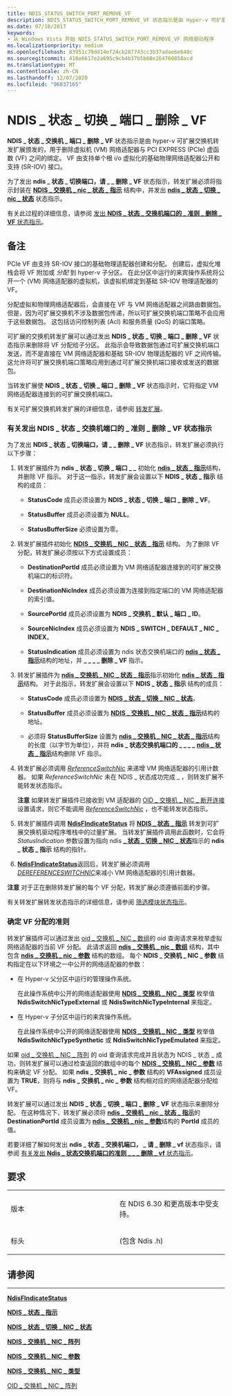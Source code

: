 ```yaml
---
title: NDIS_STATUS_SWITCH_PORT_REMOVE_VF
description: NDIS_STATUS_SWITCH_PORT_REMOVE_VF 状态指示是由 Hyper-v 可扩展交换机转发扩展颁发的，用于删除虚拟机 (VM) 网络适配器与 PCI Express (PCIe) 虚拟函数 (VF) 之间的绑定。
ms.date: 07/18/2017
keywords:
- 从 Windows Vista 开始 NDIS_STATUS_SWITCH_PORT_REMOVE_VF 网络驱动程序
ms.localizationpriority: medium
ms.openlocfilehash: 83951c79dd14ef24cb287743cc3b37adae6e640c
ms.sourcegitcommit: 418e6617e2a695c9cb4b37b5b60e264760858acd
ms.translationtype: MT
ms.contentlocale: zh-CN
ms.lasthandoff: 12/07/2020
ms.locfileid: "96837165"
---
```

# <a name="ndis_status_switch_port_remove_vf"></a>NDIS \_ 状态 \_ 切换 \_ 端口 \_ 删除 \_ VF


**NDIS \_ 状态 \_ 交换机 \_ 端口 \_ 删除 \_ VF** 状态指示是由 hyper-v 可扩展交换机转发扩展颁发的，用于删除虚拟机 (VM) 网络适配器与 PCI EXPRESS (PCIe) 虚函数 (VF) 之间的绑定。 VF 由支持单个根 i/o 虚拟化的基础物理网络适配器公开和支持 (SR-IOV) 接口。

为了发出 **ndis \_ 状态 \_ 切换端口，请 \_ \_ 删除 \_ VF** 状态指示，转发扩展必须将指示封装在 [**NDIS \_ 交换机 \_ nic \_ 状态 \_ 指示**](/windows-hardware/drivers/ddi/ndis/ns-ndis-_ndis_switch_nic_status_indication) 结构中，并发出 [**ndis \_ 状态 \_ 切换 \_ nic \_ 状态**](ndis-status-switch-nic-status.md) 状态指示。

有关此过程的详细信息，请参阅 [发出 **NDIS \_ 状态 \_ 交换机端口的 \_ 准则 \_ 删除 \_ VF** 状态指示](#issuing)。

<a name="remarks"></a>备注
-------

PCIe VF 由支持 SR-IOV 接口的基础物理适配器创建和分配。 创建后，虚拟化堆栈会将 VF 附加或 *分配* 到 hyper-v 子分区。 在此分区中运行的来宾操作系统将公开一个 (VM) 网络适配器的虚拟机，该虚拟机绑定到基础 SR-IOV 物理适配器的 VF。

分配虚拟和物理网络适配器后，会直接在 VF 与 VM 网络适配器之间路由数据包。 但是，因为可扩展交换机不涉及数据包传递，所以可扩展交换机端口策略不会应用于这些数据包。 这包括访问控制列表 (Acl) 和服务质量 (QoS) 的端口策略。

可扩展的交换机转发扩展可以通过发出 **NDIS \_ 状态 \_ 切换 \_ 端口 \_ 删除 \_ VF** 状态指示来删除将 VF 分配给子分区。 此指示会导致数据包通过可扩展交换机端口发送，而不是直接在 VM 网络适配器和基础 SR-IOV 物理适配器的 VF 之间传输。 这允许将可扩展交换机端口策略应用到通过可扩展交换机端口接收或发送的数据包。

当转发扩展使 **NDIS \_ 状态 \_ 切换 \_ 端口 \_ 删除 \_ VF** 状态指示时，它将指定 VM 网络适配器连接到的可扩展交换机端口。

有关可扩展交换机转发扩展的详细信息，请参阅 [转发扩展](./forwarding-extensions.md)。

### <a name="guidelines-for-issuing-an-ndis_status_switch_port_remove_vf-status-indication"></a><a href="" id="issuing"></a>有关发出 NDIS \_ 状态 \_ 交换机端口的 \_ 准则 \_ 删除 \_ VF 状态指示

为了发出 **NDIS \_ 状态 \_ 切换端口，请 \_ \_ 删除 \_ VF** 状态指示，转发扩展必须执行以下步骤：

1.  转发扩展插件为 **ndis \_ 状态 \_ 切换 \_ 端口 \_ \_** 初始化 [**ndis \_ 状态 \_ 指示**](/windows-hardware/drivers/ddi/ndis/ns-ndis-_ndis_status_indication)结构，并删除 VF 指示。 对于这一指示，转发扩展会设置以下 **NDIS \_ 状态 \_ 指示** 结构的成员：

    -   **StatusCode** 成员必须设置为 **NDIS \_ 状态 \_ 切换 \_ 端口 \_ 删除 \_ VF**。

    -   **StatusBuffer** 成员必须设置为 **NULL**。

    -   **StatusBufferSize** 必须设置为零。

2.  转发扩展插件初始化 [**NDIS \_ 交换机 \_ NIC \_ 状态 \_ 指示**](/windows-hardware/drivers/ddi/ndis/ns-ndis-_ndis_switch_nic_status_indication) 结构。 为了删除 VF 分配，转发扩展必须按以下方式设置成员：

    -   **DestinationPortId** 成员必须设置为 VM 网络适配器连接到的可扩展交换机端口的标识符。

    -   **DestinationNicIndex** 成员必须设置为连接到指定端口的 VM 网络适配器的索引值。

    -   **SourcePortId** 成员必须设置为 **NDIS \_ 交换机 \_ 默认 \_ 端口 \_ ID**。

    -   **SourceNicIndex** 成员必须设置为 **NDIS \_ SWITCH \_ DEFAULT \_ NIC \_ INDEX**。

    -   **StatusIndication** 成员必须设置为 ndis 状态交换机端口的 [**ndis \_ 状态 \_ 指示**](/windows-hardware/drivers/ddi/ndis/ns-ndis-_ndis_status_indication)结构的地址，并 **\_ \_ \_ \_ 删除 \_ VF** 指示。

3.  转发扩展插件为 [**ndis \_ 交换机 \_ NIC \_ 状态 \_ 指示**](/windows-hardware/drivers/ddi/ndis/ns-ndis-_ndis_switch_nic_status_indication)指示初始化 [**ndis \_ 状态 \_ 指示**](/windows-hardware/drivers/ddi/ndis/ns-ndis-_ndis_status_indication)结构。 对于此指示，转发扩展会设置以下 **NDIS \_ 状态 \_ 指示** 结构的成员：

    -   **StatusCode** 成员必须设置为 [**NDIS \_ 状态 \_ 切换 \_ NIC \_ 状态**](ndis-status-switch-nic-status.md)。

    -   **StatusBuffer** 成员必须设置为 [**NDIS \_ 交换机 \_ NIC \_ 状态 \_ 指示**](/windows-hardware/drivers/ddi/ndis/ns-ndis-_ndis_switch_nic_status_indication)结构的地址。

    -   必须将 **StatusBufferSize** 设置为 [**ndis \_ 交换机 \_ NIC \_ 状态 \_ 指示**](/windows-hardware/drivers/ddi/ndis/ns-ndis-_ndis_switch_nic_status_indication)结构的长度（以字节为单位），并将 **ndis \_ 状态交换机端口的 \_ \_ \_ \_** [**ndis \_ 状态 \_ 指示**](/windows-hardware/drivers/ddi/ndis/ns-ndis-_ndis_status_indication)结构删除 VF 指示。

4.  转发扩展必须调用 [*ReferenceSwitchNic*](/windows-hardware/drivers/ddi/ndis/nc-ndis-ndis_switch_reference_switch_nic) 来递增 VM 网络适配器的引用计数器。 如果 *ReferenceSwitchNic* 未在 NDIS \_ 状态成功完成 \_ ，则转发扩展不能转发状态指示。

    **注意**  如果转发扩展插件已接收到 VM 适配器的 [OID \_ 交换机 \_ NIC \_ 断开连接](./oid-switch-nic-disconnect.md) 设置请求，则它不能调用 [*ReferenceSwitchNic*](/windows-hardware/drivers/ddi/ndis/nc-ndis-ndis_switch_reference_switch_nic) ，也不能转发状态指示。

     

5.  转发扩展插件调用 [**NdisFIndicateStatus**](/windows-hardware/drivers/ddi/ndis/nf-ndis-ndisfindicatestatus) 将 [**NDIS \_ 状态 \_ 指示**](/windows-hardware/drivers/ddi/ndis/ns-ndis-_ndis_status_indication) 转发到可扩展交换机驱动程序堆栈中的过量扩展。 当转发扩展插件调用此函数时，它会将 *StatusIndication* 参数设置为指向 ndis [**\_ 状态 \_ 切换 \_ NIC \_ 状态**](ndis-status-switch-nic-status.md)指示的 **ndis \_ 状态 \_ 指示** 结构的指针。

6.  [**NdisFIndicateStatus**](/windows-hardware/drivers/ddi/ndis/nf-ndis-ndisfindicatestatus)返回后，转发扩展必须调用 [*DEREFERENCESWITCHNIC*](/windows-hardware/drivers/ddi/ndis/nc-ndis-ndis_switch_dereference_switch_nic)来减小 VM 网络适配器的引用计数器。

**注意**  对于正在删除转发扩展的每个 VF 分配，转发扩展必须遵循前面的步骤。

 

有关转发扩展转发状态指示的详细信息，请参阅 [筛选模块状态指示](./filter-module-status-indications.md)。

### <a name="guidelines-for-determining-vf-assignments"></a>确定 VF 分配的准则

转发扩展插件可以通过发出 [oid \_ 交换机 \_ NIC \_ 数组](./oid-switch-nic-array.md)的 oid 查询请求来枚举虚拟网络适配器的当前 VF 分配。 此请求返回 [**ndis \_ 交换机 \_ nic \_ 数组**](/windows-hardware/drivers/ddi/ntddndis/ns-ntddndis-_ndis_switch_nic_array) 结构，其中包含 [**ndis \_ 交换机 \_ nic \_ 参数**](/windows-hardware/drivers/ddi/ntddndis/ns-ntddndis-_ndis_switch_nic_parameters) 结构的数组。 每个 **NDIS \_ 交换机 \_ NIC \_ 参数** 结构指定在以下环境之一中公开的网络适配器的参数：

-   在 Hyper-v 父分区中运行的管理操作系统。

    在此操作系统中公开的网络适配器使用 [**NDIS \_ 交换机 \_ NIC \_ 类型**](/windows-hardware/drivers/ddi/ntddndis/ne-ntddndis-_ndis_switch_nic_type) 枚举值 **NdisSwitchNicTypeExternal** 或 **NdisSwitchNicTypeInternal** 来指定。

-   在 Hyper-v 子分区中运行的来宾操作系统。

    在此操作系统中公开的网络适配器使用 [**NDIS \_ 交换机 \_ NIC \_ 类型**](/windows-hardware/drivers/ddi/ntddndis/ne-ntddndis-_ndis_switch_nic_type) 枚举值 **NdisSwitchNicTypeSynthetic** 或 **NdisSwitchNicTypeEmulated** 来指定。

如果 [oid \_ 交换机 \_ NIC \_ 阵列](./oid-switch-nic-array.md) 的 oid 查询请求完成并且状态为 NDIS \_ 状态 \_ 成功，则转发扩展可以通过检查返回的数组中的每个 [**NDIS \_ 交换机 \_ NIC \_ 参数**](/windows-hardware/drivers/ddi/ntddndis/ns-ntddndis-_ndis_switch_nic_parameters) 结构来确定 VF 分配。 如果 **ndis \_ 交换机 \_ nic \_ 参数** 结构的 **VFAssigned** 成员设置为 **TRUE**，则将与 **ndis \_ 交换机 \_ nic \_ 参数** 结构相对应的网络适配器分配给 VF。

转发扩展可以通过发出 **NDIS \_ 状态 \_ 切换 \_ 端口 \_ 删除 \_ VF** 状态指示来删除分配。 在这种情况下，转发扩展必须将 [**ndis \_ 交换机 \_ nic \_ 状态 \_ 指示**](/windows-hardware/drivers/ddi/ndis/ns-ndis-_ndis_switch_nic_status_indication)的 **DestinationPortId** 成员设置为 [**ndis \_ 交换机 \_ nic \_ 参数**](/windows-hardware/drivers/ddi/ntddndis/ns-ntddndis-_ndis_switch_nic_parameters)结构的 **PortId** 成员的值。

若要详细了解如何发出 **ndis \_ 状态 \_ 交换机端口， \_ 请 \_ 删除 \_ vf** 状态指示，请参阅 [有关发出 **Ndis \_ 状态交换机端口的准则 \_ \_ \_ 删除 \_ vf** 状态指示](#issuing)。

<a name="requirements"></a>要求
------------

<table>
<colgroup>
<col width="50%" />
<col width="50%" />
</colgroup>
<tbody>
<tr class="odd">
<td><p>版本</p></td>
<td><p>在 NDIS 6.30 和更高版本中受支持。</p></td>
</tr>
<tr class="even">
<td><p>标头</p></td>
<td> (包含 Ndis .h) </td>
</tr>
</tbody>
</table>

## <a name="see-also"></a>请参阅


****
[**NdisFIndicateStatus**](/windows-hardware/drivers/ddi/ndis/nf-ndis-ndisfindicatestatus)

[**NDIS \_ 状态 \_ 指示**](/windows-hardware/drivers/ddi/ndis/ns-ndis-_ndis_status_indication)

[**NDIS \_ 状态 \_ 切换 \_ NIC \_ 状态**](ndis-status-switch-nic-status.md)

[**NDIS \_ 交换机 \_ NIC \_ 阵列**](/windows-hardware/drivers/ddi/ntddndis/ns-ntddndis-_ndis_switch_nic_array)

[**NDIS \_ 交换机 \_ NIC \_ 参数**](/windows-hardware/drivers/ddi/ntddndis/ns-ntddndis-_ndis_switch_nic_parameters)

[**NDIS \_ 交换机 \_ NIC \_ 类型**](/windows-hardware/drivers/ddi/ntddndis/ne-ntddndis-_ndis_switch_nic_type)

[OID \_ 交换机 \_ NIC \_ 阵列](./oid-switch-nic-array.md)

 

